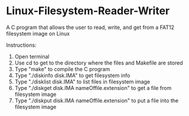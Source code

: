 # Linux-Filesystem-Reader-Writer

A C program that allows the user to read, write, and get from a FAT12 filesystem image on Linux

Instructions:

1. Open terminal
2. Use cd to get to the directory where the files and Makefile are stored
3. Type "make" to compile the C program
4. Type "./diskinfo disk.IMA" to get filesystem info
5. Type "./disklist disk.IMA" to list files in filesystem image
6. Type "./diskget disk.IMA nameOffile.extension" to get a file from filesystem image
7. Type "./diskput disk.IMA nameOffile.extension" to put a file into the filesystem image
